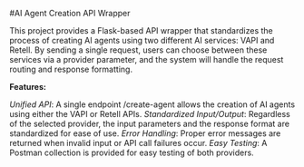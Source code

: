#AI Agent Creation API Wrapper

This project provides a Flask-based API wrapper that standardizes the process of creating AI agents using two different AI services: VAPI and Retell. By sending a single request, users can choose between these services via a provider parameter, and the system will handle the request routing and response formatting.

**Features:**

*Unified API*: A single endpoint /create-agent allows the creation of AI agents using either the VAPI or Retell APIs.
*Standardized Input/Output*: Regardless of the selected provider, the input parameters and the response format are standardized for ease of use.
*Error Handling*: Proper error messages are returned when invalid input or API call failures occur.
*Easy Testing*: A Postman collection is provided for easy testing of both providers.
